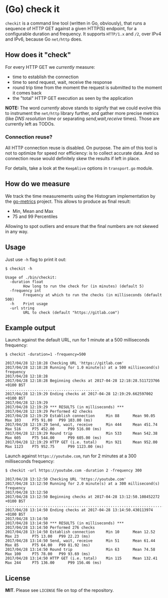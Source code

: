 # (Go) check it

`checkit` is a command line tool (written in Go, obviously), that runs a sequence of HTTP GET against a given
HTTP(S) endpoint, for a configurable duration and frequency. It supports `HTTP/1.x` and `/2`, over IPv4 and IPv6,
because Go `net/http` does.

## How does it "check"

For every HTTP GET we _currently_ measure:
- time to establish the connection
- time to send request, wait, receive the response
- round trip time from the moment the request is submitted to the moment it comes back
- the "total" HTTP GET execution as seen by the application

**NOTE:** The word _currently_ above stands to signify that we could evolve this to instrument the `net/http` library further,
and gather more precise metrics (like _DNS resolution time_ or separating _send,wait,receive_ times). Those are
currently left as TODOs.

### Connection reuse?

All HTTP connection reuse is disabled. On purpose.
The aim of this tool is not to optimize for speed nor efficiency: is to collect accurate data.
And so connection reuse would definitely skew the results if left in place.

For details, take a look at the `KeepAlive` options in `transport.go` module.

## How do we measure

We track the time measurements using the Histogram implementation by the [go-metrics](https://github.com/rcrowley/go-metrics)
project. This allows to produce as final result:

* Min, Mean and Max
* 75 and 99 Percentiles

Allowing to spot outliers and ensure that the final numbers are not skewed in any way.

## Usage

Just use `-h` flag to print it out:

```
$ checkit -h

Usage of ./bin/checkit:
  -duration float
    	How long to run the check for (in minutes) (default 5)
  -frequency int
    	Frequency at which to run the checks (in milliseconds (default 500)
  -h	Print usage
  -url string
    	URL to check (default "https://gitlab.com")
```

## Example output

Launch against the default URL, run for 1 minute at a 500 milliseconds frequency:

```
$ checkit -duration=1 -frequency=500

2017/04/28 12:18:28 Checking URL 'https://gitlab.com'
2017/04/28 12:18:28 Running for 1.0 minute(s) at a 500 millisecond(s) frequency
2017/04/28 12:18:28 
2017/04/28 12:18:28 Beginning checks at 2017-04-28 12:18:28.511723766 +0100 BST
..........................................
2017/04/28 12:19:29 Ending checks at 2017-04-28 12:19:29.662597002 +0100 BST
2017/04/28 12:19:29 
2017/04/28 12:19:29 *** RESULTS (in milliseconds) ***
2017/04/28 12:19:29 Performed 42 checks
2017/04/28 12:19:29 Establish connection  	 Min 88 	 Mean 90.05 	 Max 103 	 P75 91.00 	 P99 103.00 (ms)
2017/04/28 12:19:29 Send, wait, receive   	 Min 444 	 Mean 451.74 	 Max 516 	 P75 452.00 	 P99 516.00 (ms)
2017/04/28 12:19:29 Round trip            	 Min 533 	 Mean 542.38 	 Max 605 	 P75 544.00 	 P99 605.00 (ms)
2017/04/28 12:19:29 HTTP GET (i.e. total) 	 Min 921 	 Mean 952.00 	 Max 1123 	 P75 952.75 	 P99 1123.00 (ms)
```

Launch against `https://youtube.com`, run for 2 minutes at a 300 milliseconds frequency:

```
$ checkit -url https://youtube.com -duration 2 -frequency 300

2017/04/28 13:12:50 Checking URL 'https://youtube.com'
2017/04/28 13:12:50 Running for 2.0 minute(s) at a 300 millisecond(s) frequency
2017/04/28 13:12:50 
2017/04/28 13:12:50 Beginning checks at 2017-04-28 13:12:50.108452272 +0100 BST
....................................................................................................................................................................................................................................................................................
2017/04/28 13:14:50 Ending checks at 2017-04-28 13:14:50.430113974 +0100 BST
2017/04/28 13:14:50 
2017/04/28 13:14:50 *** RESULTS (in milliseconds) ***
2017/04/28 13:14:50 Performed 276 checks
2017/04/28 13:14:50 Establish connection  	 Min 10 	 Mean 12.52 	 Max 23 	 P75 13.00 	 P99 22.23 (ms)
2017/04/28 13:14:50 Send, wait, receive   	 Min 51 	 Mean 61.44 	 Max 85 	 P75 64.00 	 P99 81.92 (ms)
2017/04/28 13:14:50 Round trip            	 Min 63 	 Mean 74.58 	 Max 100 	 P75 78.00 	 P99 93.69 (ms)
2017/04/28 13:14:50 HTTP GET (i.e. total) 	 Min 115 	 Mean 132.41 	 Max 244 	 P75 136.00 	 P99 156.46 (ms)
```

## License

**MIT**. Please see `LICENSE` file on top of the repository.
